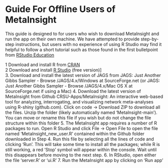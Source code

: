 # Guide For Offline Users of MetaInsight  

This guide is designed to for users who wish to download MetaInsight and run the app on their own machine. We have attempted to provide step-by-step instructions, but users with no experience of using R Studio may find it helpful to follow a short tutorial such as those found in the first bulletpoint from [RStudio Education](https://education.rstudio.com/learn/beginner/)  

1 Download and install R from [CRAN](https://cran.r-project.org/)  
2 Download and install [R Studio](https://posit.co/download/rstudio-desktop/) (free version)]  
3.	Download and install the latest version of JAGS from JAGS: Just Another Gibbs Sampler - Browse /JAGS/4.x/Windows at SourceForge.net (or JAGS: Just Another Gibbs Sampler - Browse /JAGS/4.x/Mac OS X at SourceForge.net if using a Mac)
4.	Download the latest version of MetaInsight from Github CRSU-Apps/MetaInsight: An interactive web-based tool for analyzing, interrogating, and visualizing network meta-analyses using R-shiny (github.com). Click on code -> Download ZIP to download all the files. Unzip the folder (likely automatically named ‘Metalnsight-main’). You can move or rename this file if you wish but do not change the file structure within this folder
5.	The MetaInsight app requires a number of R packages to run. Open R Studio and click File -> Open File to open the file named ‘MetaInsight_new_user.R’  contained within the Github folder downloaded in Step 4. Run this file by selecting all the lines of code and clicking ‘Run’. This will take some time to install all the packages; while R is still working, a red ‘Stop’ symbol will appear within the console.  Wait until this disappears before moving to the next step.
6.	In RStudio, open either the file ‘server.R’ or ‘ui.R’
7.	Run the MetaInsight app by clicking on ‘Run app’

